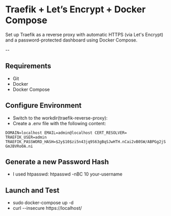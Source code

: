 #  Traefik + Let’s Encrypt + Docker Compose

Set up Traefik as a reverse proxy with automatic HTTPS (via Let's Encrypt) and a password-protected dashboard using Docker Compose.

--

## Requirements

- Git
- Docker
- Docker Compose

## Configure Environment

- Switch to the workdir(traefik-reverse-proxy):
- Create a .env file with the following content:

`DOMAIN=localhost
EMAIL=admin@localhost
CERT_RESOLVER=
TRAEFIK_USER=admin
TRAEFIK_PASSWORD_HASH=$2y$10$zi5n43jq9S63gBqSJwHTH.nCai2vB0SW/ABPGg2jSGmJBVRo0A.ni`

## Generate a new Password Hash

- I used htpasswd: htpasswd -nBC 10 your-username

## Launch and Test

- sudo docker-compose up -d
- curl --insecure https://localhost/



